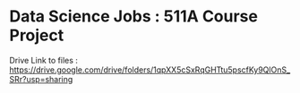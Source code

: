 # Data Science Jobs : 511A Course Project


Drive Link to files : https://drive.google.com/drive/folders/1qpXX5cSxRqGHTtu5pscfKy9QlOnS_SRr?usp=sharing

